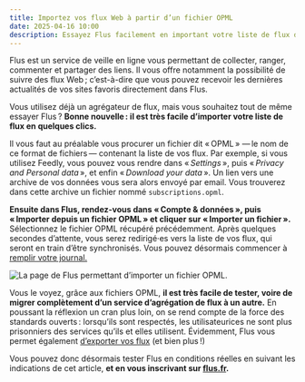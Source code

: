 ```yaml
---
title: Importez vos flux Web à partir d’un fichier OPML
date: 2025-04-16 10:00
description: Essayez Flus facilement en important votre liste de flux depuis un autre agrégateur.
---
```


Flus est un service de veille en ligne vous permettant de collecter, ranger, commenter et partager des liens.
Il vous offre notamment la possibilité de suivre des flux Web ; c’est-à-dire que vous pouvez recevoir les dernières actualités de vos sites favoris directement dans Flus.

Vous utilisez déjà un agrégateur de flux, mais vous souhaitez tout de même essayer Flus ?
**Bonne nouvelle : il est très facile d’importer votre liste de flux en quelques clics.**

Il vous faut au préalable vous procurer un fichier dit « <abbr>OPML</abbr> » — le nom de ce format de fichiers — contenant la liste de vos flux.
Par exemple, si vous utilisez Feedly, vous pouvez vous rendre dans « <em lang="en">Settings</em> », puis « <em lang="en">Privacy and Personal data</em> », et enfin « <em lang="en">Download your data</em> ».
Un lien vers une archive de vos données vous sera alors envoyé par email. Vous trouverez dans cette archive un fichier nommé `subscriptions.opml`.

**Ensuite dans Flus, rendez-vous dans « Compte & données », puis « Importer depuis un fichier <abbr>OPML</abbr> » et cliquer sur « Importer un fichier ».**
Sélectionnez le fichier <abbr>OPML</abbr> récupéré précédemment.
Après quelques secondes d’attente, vous serez redirigé·es vers la liste de vos flux, qui seront en train d’être synchronisés.
Vous pouvez désormais commencer à [remplir votre journal.](comment-bien-utiliser-le-journal.html)

<div class="panel panel--rounded panel--grey">
    <img class="illustration" src="images/flus-import-opml.webp" alt="La page de Flus permettant d’importer un fichier OPML.">
</div>

Vous le voyez, grâce aux fichiers OPML, **il est très facile de tester, voire de migrer complètement d’un service d’agrégation de flux à un autre.**
En poussant la réflexion un cran plus loin, on se rend compte de la force des standards ouverts : lorsqu’ils sont respectés, les utilisateurices ne sont plus prisonniers des services qu’ils et elles utilisent.
Évidemment, Flus vous permet également [d’exporter vos flux](telechargez-vos-donnees.html) (et bien plus !)

Vous pouvez donc désormais tester Flus en conditions réelles en suivant les indications de cet article, **et en vous inscrivant sur [flus.fr](https://flus.fr).**

